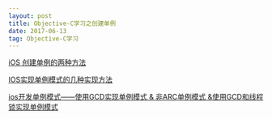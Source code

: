 ```yaml
---
layout: post
title: Objective-C学习之创建单例
date: 2017-06-13
tag: Objective-C学习
---
```

[iOS 创建单例的两种方法](http://www.cnblogs.com/ygm900/p/3607143.html)

[IOS实现单例模式的几种实现方法](http://blog.csdn.net/th_gsb/article/details/46773563)

[ios开发单例模式——使用GCD实现单例模式 & 非ARC单例模式 &使用GCD和线程锁实现单例模式](http://blog.csdn.net/sunnyboy9/article/details/44893617)